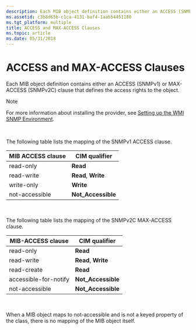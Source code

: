 ```yaml
---
description: Each MIB object definition contains either an ACCESS (SNMPv1) or MAX-ACCESS (SNMPv2C) clause that defines the access rights to the object.
ms.assetid: c3b8d65b-c1ca-4131-baf4-1aab54451180
ms.tgt_platform: multiple
title: ACCESS and MAX-ACCESS Clauses
ms.topic: article
ms.date: 05/31/2018
---
```


# ACCESS and MAX-ACCESS Clauses

Each MIB object definition contains either an ACCESS (SNMPv1) or MAX-ACCESS (SNMPv2C) clause that defines the access rights to the object.

> [!Note]  
> For more information about installing the provider, see [Setting up the WMI SNMP Environment](setting-up-the-wmi-snmp-environment.md).

 

The following table lists the mapping of the SNMPv1 ACCESS clause.



| MIB ACCESS clause | CIM qualifier       |
|-------------------|---------------------|
| read-only         | **Read**            |
| read-write        | **Read**, **Write** |
| write-only        | **Write**           |
| not-accessible    | **Not\_Accessible** |



 

The following table lists the mapping of the SNMPv2C MAX-ACCESS clause.



| MIB-ACCESS clause     | CIM qualifier       |
|-----------------------|---------------------|
| read-only             | **Read**            |
| read-write            | **Read**, **Write** |
| read-create           | **Read**            |
| accessible-for-notify | **Not\_Accessible** |
| not-accessible        | **Not\_Accessible** |



 

When a MIB object maps to not-accessible and is not a keyed property of the class, there is no mapping of the MIB object itself.

 

 



